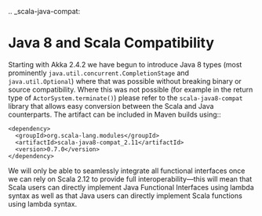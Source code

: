 .. _scala-java-compat:

Java 8 and Scala Compatibility
==============================

Starting with Akka 2.4.2 we have begun to introduce Java 8 types (most
prominently ``java.util.concurrent.CompletionStage`` and
``java.util.Optional``) where that was possible without breaking binary or
source compatibility. Where this was not possible (for example in the return
type of ``ActorSystem.terminate()``) please refer to the
``scala-java8-compat`` library that allows easy conversion between the Scala
and Java counterparts. The artifact can be included in Maven builds using::

    <dependency>
      <groupId>org.scala-lang.modules</groupId>
      <artifactId>scala-java8-compat_2.11</artifactId>
      <version>0.7.0</version>
    </dependency>

We will only be able to seamlessly integrate all functional interfaces once
we can rely on Scala 2.12 to provide full interoperability—this will mean that
Scala users can directly implement Java Functional Interfaces using lambda syntax
as well as that Java users can directly implement Scala functions using lambda
syntax.

